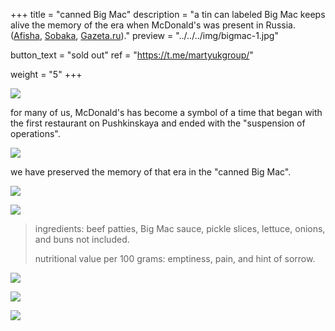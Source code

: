 +++
title = "canned Big Mac"
description = "a tin can labeled Big Mac keeps alive the memory of the era when McDonald's was present in Russia. ([Afisha](https://web.archive.org/web/20220404153238/https://daily.afisha.ru/news/61874-obedinenie-lyubiteli-zakonservirovalo-big-mak-eto-art-proekt-posvyaschennyy-uhodyaschey-epohe/), [Sobaka](https://web.archive.org/web/20220404161043/http://sobaka.ru/entertainment/art/147791), [Gazeta.ru](https://web.archive.org/web/20220405050808/https://www.gazeta.ru/culture/news/2022/04/04/n_17522047.shtml))."
preview = "../../../img/bigmac-1.jpg"

button_text = "sold out"
ref = "https://t.me/martyukgroup/"

weight = "5"
+++

![](../../../img/bigmac-1.jpg)

for many of us, McDonald's has become a symbol of a time that began with the first restaurant on Pushkinskaya and ended with the "suspension of operations".

![](../../../img/bigmac-2.jpg)

we have preserved the memory of that era in the "canned Big Mac".

![](../../../img/bigmac-3.jpg)

![](../../../img/bigmac-4.jpg)

> ingredients: beef patties, Big Mac sauce, pickle slices, lettuce, onions, and buns not included.
>
> nutritional value per 100 grams: emptiness, pain, and hint of sorrow.

![](../../../img/bigmac-5.jpg)

![](../../../img/bigmac-6.jpg)

![](../../../img/bigmac-7.jpg) 